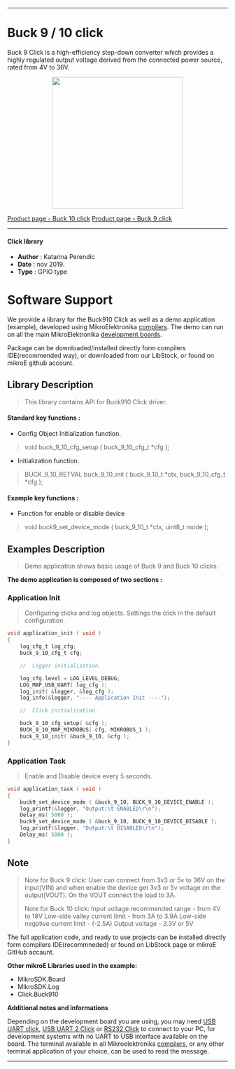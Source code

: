 
---
# Buck 9 / 10 click

Buck 9 Click is a high-efficiency step-down converter which provides a highly regulated output voltage derived from the connected power source, rated from 4V to 36V.

<p align="center">
  <img src="https://download.mikroe.com/images/click_for_ide/grupe/buck910-click-group.png" height=300px>
</p>

[Product page - Buck 10 click](https://www.mikroe.com/buck-10-click)
[Product page - Buck 9 click](https://www.mikroe.com/buck-9-click)

---

#### Click library 

- **Author**        : Katarina Perendic
- **Date**          : nov 2019.
- **Type**          : GPIO type


# Software Support

We provide a library for the Buck910 Click 
as well as a demo application (example), developed using MikroElektronika 
[compilers](https://shop.mikroe.com/compilers). 
The demo can run on all the main MikroElektronika [development boards](https://shop.mikroe.com/development-boards).

Package can be downloaded/installed directly form compilers IDE(recommended way), or downloaded from our LibStock, or found on mikroE github account. 

## Library Description

> This library contains API for Buck910 Click driver.

#### Standard key functions :

- Config Object Initialization function.
> void buck_9_10_cfg_setup ( buck_9_10_cfg_t *cfg ); 
 
- Initialization function.
> BUCK_9_10_RETVAL buck_9_10_init ( buck_9_10_t *ctx, buck_9_10_cfg_t *cfg );


#### Example key functions :

- Function for enable or disable device
> void buck9_set_device_mode ( buck_9_10_t *ctx, uint8_t mode );

## Examples Description

> Demo application shows basic usage of Buck 9 and Buck 10 clicks.

**The demo application is composed of two sections :**

### Application Init 

> Configuring clicks and log objects.
> Settings the click in the default configuration.

```c
void application_init ( void )
{
    log_cfg_t log_cfg;
    buck_9_10_cfg_t cfg;

    //  Logger initialization.

    log_cfg.level = LOG_LEVEL_DEBUG;
    LOG_MAP_USB_UART( log_cfg );
    log_init( &logger, &log_cfg );
    log_info(&logger, "---- Application Init ----");

    //  Click initialization.

    buck_9_10_cfg_setup( &cfg );
    BUCK_9_10_MAP_MIKROBUS( cfg, MIKROBUS_1 );
    buck_9_10_init( &buck_9_10, &cfg );
}
```

### Application Task

> Enable and Disable device every 5 seconds.

```c
void application_task ( void )
{
    buck9_set_device_mode ( &buck_9_10, BUCK_9_10_DEVICE_ENABLE );
    log_printf(&logger, "Output:\t ENABLED\r\n");
    Delay_ms( 5000 );
    buck9_set_device_mode ( &buck_9_10, BUCK_9_10_DEVICE_DISABLE );
    log_printf(&logger, "Output:\t DISABLED\r\n");
    Delay_ms( 5000 );
}
```

## Note

> Note for Buck 9 click: 
>   User can connect from 3v3 or 5v to 36V on the input(VIN) and when 
>   enable the device get 3v3 or 5v voltage on the output(VOUT).
>   On the VOUT connect the load to 3A.
> 
> Note for Buck 10 click: 
>   Input voltage recommended range - from 4V to 18V
>   Low-side valley current limit - from 3A to 3.9A
>   Low-side negative current limit - (-2.5A)
>   Output voltage - 3.3V or 5V

The full application code, and ready to use projects can be  installed directly form compilers IDE(recommneded) or found on LibStock page or mikroE GitHub accaunt.

**Other mikroE Libraries used in the example:** 

- MikroSDK.Board
- MikroSDK.Log
- Click.Buck910

**Additional notes and informations**

Depending on the development board you are using, you may need 
[USB UART click](https://shop.mikroe.com/usb-uart-click), 
[USB UART 2 Click](https://shop.mikroe.com/usb-uart-2-click) or 
[RS232 Click](https://shop.mikroe.com/rs232-click) to connect to your PC, for 
development systems with no UART to USB interface available on the board. The 
terminal available in all Mikroelektronika 
[compilers](https://shop.mikroe.com/compilers), or any other terminal application 
of your choice, can be used to read the message.


---
